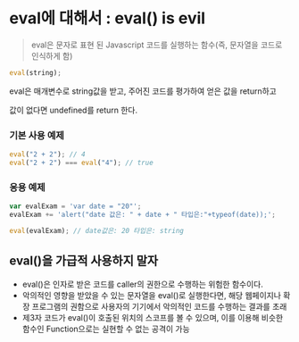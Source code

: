 # eval에 대해서 : eval() is evil

> eval은 문자로 표현 된 Javascript 코드를 실행하는 함수(즉, 문자열을 코드로 인식하게 함)

```jsx
eval(string);
```

eval은 매개변수로 string값을 받고, 주어진 코드를 평가하여 얻은 값을 return하고

값이 없다면 undefined를 return 한다.

### 기본 사용 예제

```jsx
eval("2 + 2"); // 4
eval("2 + 2") === eval("4"); // true
```

### 응용 예제

```jsx
var evalExam = 'var date = "20"';
evalExam += 'alert("date 값은: " + date + " 타입은:"+typeof(date));';

eval(evalExam); // date값은: 20 타입은: string
```

## eval()을 가급적 사용하지 말자

- eval()은 인자로 받은 코드를 caller의 권한으로 수행하는 위험한 함수이다.
- 악의적인 영향을 받았을 수 있는 문자열을 eval()로 실행한다면, 해당 웹페이지나 확장 프로그램의 권함으로 사용자의 기기에서 악의적인 코드를 수행하는 결과를 초래
- 제3자 코드가 eval()이 호출된 위치의 스코프를 볼 수 있으며, 이를 이용해 비슷한 함수인 Function으로는 실현할 수 없는 공격이 가능
